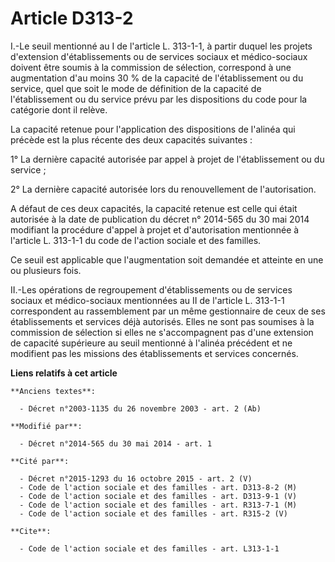 # Article D313-2

I.-Le seuil mentionné au I de l'article L. 313-1-1, à partir duquel les projets d'extension d'établissements ou de services
sociaux et médico-sociaux doivent être soumis à la commission de sélection, correspond à une augmentation d'au moins 30 % de
la capacité de l'établissement ou du service, quel que soit le mode de définition de la capacité de l'établissement ou du
service prévu par les dispositions du code pour la catégorie dont il relève. 

La capacité retenue pour l'application des dispositions de l'alinéa qui précède est la plus récente des deux capacités
suivantes : 

1° La dernière capacité autorisée par appel à projet de l'établissement ou du service ; 

2° La dernière capacité autorisée lors du renouvellement de l'autorisation. 

A défaut de ces deux capacités, la capacité retenue est celle qui était autorisée à la date de publication du décret n°
2014-565 du 30 mai 2014 modifiant la procédure d'appel à projet et d'autorisation mentionnée à l'article L. 313-1-1 du code
de l'action sociale et des familles. 

Ce seuil est applicable que l'augmentation soit demandée et atteinte en une ou plusieurs fois. 

II.-Les opérations de regroupement d'établissements ou de services sociaux et médico-sociaux mentionnées au II de l'article
L. 313-1-1 correspondent au rassemblement par un même gestionnaire de ceux de ses établissements et services déjà autorisés.
Elles ne sont pas soumises à la commission de sélection si elles ne s'accompagnent pas d'une extension de capacité supérieure
au seuil mentionné à l'alinéa précédent et ne modifient pas les missions des établissements et services concernés.

**Liens relatifs à cet article**

	**Anciens textes**:

	  - Décret n°2003-1135 du 26 novembre 2003 - art. 2 (Ab)

	**Modifié par**:

	  - Décret n°2014-565 du 30 mai 2014 - art. 1

	**Cité par**:

	  - Décret n°2015-1293 du 16 octobre 2015 - art. 2 (V)
	  - Code de l'action sociale et des familles - art. D313-8-2 (M)
	  - Code de l'action sociale et des familles - art. D313-9-1 (V)
	  - Code de l'action sociale et des familles - art. R313-7-1 (M)
	  - Code de l'action sociale et des familles - art. R315-2 (V)

	**Cite**:

	  - Code de l'action sociale et des familles - art. L313-1-1
